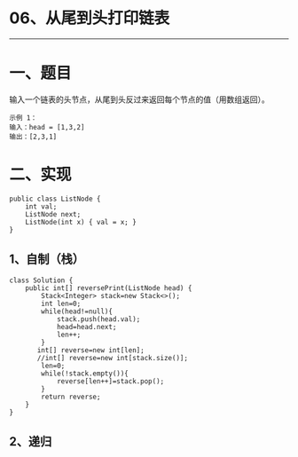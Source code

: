 # 06、从尾到头打印链表
--------------------------------------------------------------------------------
# 一、题目
输入一个链表的头节点，从尾到头反过来返回每个节点的值（用数组返回）。

```
示例 1：
输入：head = [1,3,2]
输出：[2,3,1]
```


# 二、实现

```
public class ListNode {
    int val;
    ListNode next;
    ListNode(int x) { val = x; }
}
```


## 1、自制（栈）

```
class Solution {
    public int[] reversePrint(ListNode head) {
        Stack<Integer> stack=new Stack<>();
        int len=0;
        while(head!=null){
            stack.push(head.val);
            head=head.next;
            len++;
        }
       int[] reverse=new int[len];
       //int[] reverse=new int[stack.size()];
        len=0;
        while(!stack.empty()){
            reverse[len++]=stack.pop();
        }
        return reverse;
    }
}
```



## 2、递归


